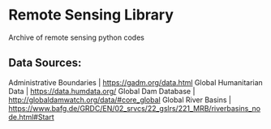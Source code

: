 # Remote Sensing Library
Archive of remote sensing python codes

## Data Sources:
Administrative Boundaries | https://gadm.org/data.html
Global Humanitarian Data | https://data.humdata.org/
Global Dam Database | http://globaldamwatch.org/data/#core_global
Global River Basins | https://www.bafg.de/GRDC/EN/02_srvcs/22_gslrs/221_MRB/riverbasins_node.html#Start
